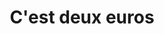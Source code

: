 ---
title: "C'est deux euros"
url: /bordeaux/cest-deux-euros-rue-porte-dijeaux/
shop: magasin de variétés
---